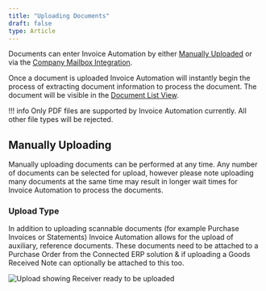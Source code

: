 ```yaml
---
title: "Uploading Documents"
draft: false
type: Article
---
```



Documents can enter Invoice Automation by either [Manually Uploaded](#manually-uploading) or via the [Company Mailbox Integration](./settings/connected-erp-data/company.md#mailbox).

Once a document is uploaded Invoice Automation will instantly begin the process of extracting document information to process the document. The document will be visible in the [Document List View](./document-list-view/contents.md).

!!! info
	Only PDF files are supported by Invoice Automation currently. All other file types will be rejected.

## Manually Uploading

Manually uploading documents can be performed at any time. Any number of documents can be selected for upload, however please note uploading many documents at the same time may result in longer wait times for Invoice Automation to process the documents.

### Upload Type

In addition to uploading scannable documents (for example Purchase Invoices or Statements) Invoice Automation allows for the upload of auxiliary, reference documents. These documents need to be attached to a Purchase Order from the Connected ERP solution & if uploading a Goods Received Note can optionally be attached to this too.

![Upload showing Receiver ready to be uploaded](assets/features/uploading/grn-upload.jpg)